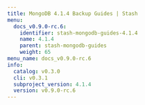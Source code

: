 ```yaml
---
title: MongoDB 4.1.4 Backup Guides | Stash
menu:
  docs_v0.9.0-rc.6:
    identifier: stash-mongodb-guides-4.1.4
    name: 4.1.4
    parent: stash-mongodb-guides
    weight: 65
menu_name: docs_v0.9.0-rc.6
info:
  catalog: v0.3.0
  cli: v0.3.1
  subproject_version: 4.1.4
  version: v0.9.0-rc.6
---
```


